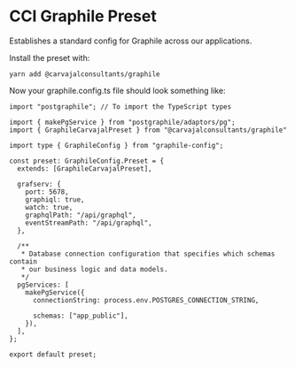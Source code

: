# CCI Graphile Preset

Establishes a standard config for Graphile across our applications.

Install the preset with:

```
yarn add @carvajalconsultants/graphile
```

Now your graphile.config.ts file should look something like:

```
import "postgraphile"; // To import the TypeScript types

import { makePgService } from "postgraphile/adaptors/pg";
import { GraphileCarvajalPreset } from "@carvajalconsultants/graphile"

import type { GraphileConfig } from "graphile-config";

const preset: GraphileConfig.Preset = {
  extends: [GraphileCarvajalPreset],

  grafserv: {
    port: 5678,
    graphiql: true,
    watch: true,
    graphqlPath: "/api/graphql",
    eventStreamPath: "/api/graphql",
  },

  /**
   * Database connection configuration that specifies which schemas contain
   * our business logic and data models.
   */
  pgServices: [
    makePgService({
      connectionString: process.env.POSTGRES_CONNECTION_STRING,

      schemas: ["app_public"],
    }),
  ],
};

export default preset;
```

